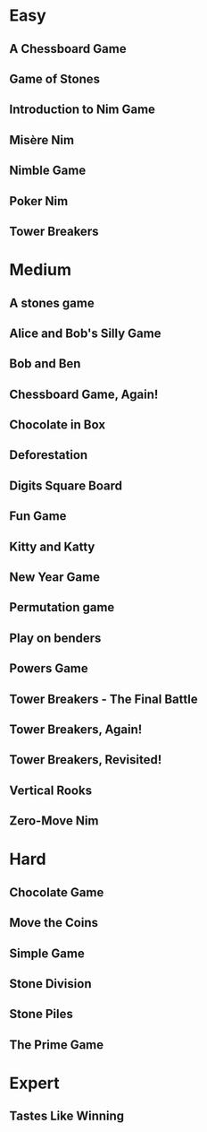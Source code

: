 # Easy

## A Chessboard Game
## Game of Stones
## Introduction to Nim Game
## Misère Nim
## Nimble Game
## Poker Nim
## Tower Breakers
# Medium

## A stones game
## Alice and Bob's Silly Game
## Bob and Ben
## Chessboard Game, Again!
## Chocolate in Box
## Deforestation
## Digits Square Board
## Fun Game
## Kitty and Katty
## New Year Game
## Permutation game
## Play on benders
## Powers Game
## Tower Breakers - The Final Battle
## Tower Breakers, Again!
## Tower Breakers, Revisited!
## Vertical Rooks
## Zero-Move Nim
# Hard

## Chocolate Game
## Move the Coins
## Simple Game
## Stone Division
## Stone Piles
## The Prime Game
# Expert

## Tastes Like Winning